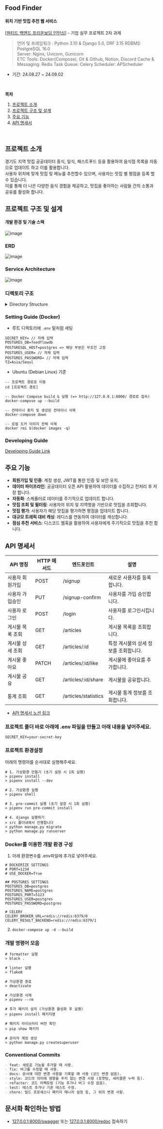 ## Food Finder

#### **위치 기반 맛집 추천 웹 서비스**
[[원티드 백엔드 프리온보딩 인턴십]](https://www.wanted.co.kr/events/pre_ob_be_1_seoul) - 기업 실무 프로젝트 2차 과제

> 언어 및 프레임워크 : Python 3.10 & Django 5.0, DRF 3.15
RDBMS: PostgreSQL 16.0 \
Server: Nginx, Uvicorn, Gunicorn\
ETC Tools: Docker(Compose), Git & Github, Notion, Discord
Cache & Messaging: Redis
Task Queue: Celery
Scheduler: APScheduler

- 기간: 24.08.27 ~ 24.09.02

<br>

**목차**
1. [프로젝트 소개](#프로젝트-소개)
2. [프로젝트 구조 및 설계](#프로젝트-구조-및-설계)
3. [주요 기능](#주요-기능)
4. [API 명세서](#API-명세서)

<br>

## 프로젝트 소개
경기도 지역 맛집 공공데이터 중식, 일식, 패스트푸드 등을 활용하여 음식점 목록을 자동으로 업데이트 하고 이를 활용합니다. \
사용자 위치에 맞게 맛집 및 메뉴를 추천할수 있으며, 사용자는 맛집 별 평점을 등록 할 수 있습니다. \
이를 통해 더 나은 다양한 음식 경험을 제공하고, 맛집을 좋아하는 사람들 간의 소통과 공유를 활성화 합니다. 

## 프로젝트 구조 및 설계
#### 개발 환경 및 기술 스택
![image](https://github.com/user-attachments/assets/46501415-2656-4924-8588-7e872be2dd64)

### ERD
![image](https://github.com/user-attachments/assets/ad487190-e000-4433-ba9d-84e8bfaf6bf1)

### Service Architecture
![image](https://github.com/user-attachments/assets/9aef30b3-91df-48a0-b7ec-461977e25a1b)


### 디렉토리 구조

<details>
<summary>Directory Structure</summary>
<div markdown="1">
```
├── .env
├── .flake8
├── .gitignore
├── Dockerfile
├── LICENSE
├── Pipfile
├── Pipfile.lock
├── README.md
├── db.sqlite3
├── docker-compose.yml
├── nginx.conf
├── src
│   ├── config
│   │   ├── __init__.py
│   │   ├── apps.py
│   │   ├── asgi.py
│   │   ├── authentication.py
│   │   ├── models.py
│   │   ├── settings.py
│   │   ├── urls.py
│   │   └── wsgi.py
│   ├── manage.py
│   ├── province
│   │   ├── __init__.py
│   │   ├── admin
│   │   │   ├── __init__.py
│   │   │   └── province_admin.py
│   │   ├── apps.py
│   │   ├─+ migrations
│   │   ├── models
│   │   │   ├── __init__.py
│   │   │   └── province.py
│   │   ├── serializers
│   │   │   ├── __init__.py
│   │   │   └── province_serializers.py
│   │   ├── urls.py
│   │   └── views
│   │       ├── __init__.py
│   │       └── province_list_view.py
│   ├── restaurant
│   │   ├── __init__.py
│   │   ├── admin
│   │   │   ├── __init__.py
│   │   │   ├── raw_data_restaurant.py
│   │   │   └── restaurant_admin.py
│   │   ├── apps.py
│   │   ├─+ migrations
│   │   ├── models
│   │   │   ├── __init__.py
│   │   │   ├── raw_data_restaurant.py
│   │   │   └── restaurant.py
│   │   ├── serializers
│   │   │   ├── __init__.py
│   │   │   ├── restaurant_detail_serializer.py
│   │   │   └── restaurant_list_serializer.py
│   │   ├── urls.py
│   │   ├── utils
│   │   │   ├── discord_webhook.py
│   │   │   ├── geo_distance.py
│   │   │   └── lunch_recommender.py
│   │   └── views
│   │       ├── __init__.py
│   │       ├── restaurant_detail_view.py
│   │       └── restaurant_list_view.py
│   ├── review
│   │   ├── __init__.py
│   │   ├── admin
│   │   │   ├── __init__.py
│   │   │   └── review_admin.py
│   │   ├── apps.py
│   │   ├─+ migrations
│   │   ├── models
│   │   │   ├── __init__.py
│   │   │   └── review.py
│   │   ├── serializers
│   │   │   ├── __init__.py
│   │   │   └── review_serializer.py
│   │   ├── tests
│   │   │   └── __init__.py
│   │   ├── urls.py
│   │   ├── utils
│   │   │   └── update_restaurant_rating.py
│   │   └── views
│   │       ├── __init__.py
│   │       └── review_view.py
│   ├── script
│   │   ├── data_collection.py
│   │   ├── data_preprocessing.py
│   │   └── lunch_rec_scheduler.py
│   └── user
│       ├── __init__.py
│       ├── admin
│       │   ├── __init__.py
│       │   └── user_admin.py
│       ├── apps.py
│       ├─+ migrations
│       ├── models
│       │   ├── __init__.py
│       │   └── user.py
│       ├── serializers
│       │   ├── __init__.py
│       │   ├── user_serializer.py
│       │   └── user_signup_serializer.py
│       ├── tests.py
│       ├── urls.py
│       └── views
│           ├── __init__.py
│           ├── user_login_view.py
│           ├── user_logout_view.py
│           ├── user_me_view.py
│           └── user_signup_view.py
```
</div>
</details>

### Setting Guide (Docker)
* 루트 디렉토리에 `.env` 밑처럼 세팅
```
SECRET_KEY= // 자체 입력
POSTGRES_DB=feedflowdb
POSTGRESQL_HOST=postgres => 해당 부분은 무조건 고정
POSTGRES_USER= // 자체 입력
POSTGRES_PASSWORD= // 자체 입력
TZ=Asia/Seoul
```

* Ubuntu (Debian Linux) 기준
```
-- 프로젝트 경로로 이동
cd [프로젝트 경로]

-- Docker Compose build & 실행 (=> http://127.0.0.1:8000/ 경로로 접속)
docker-compose up --build

-- 컨테이너 중지 및 생성된 컨테이너 삭제
docker-compose down

-- 로컬 도커 이미지 전체 삭제
docker rmi $(docker images -q)
```

### Developing Guide
[Developing Guide Link](https://github.com/wanted-pre-onboarding-backend-django/food-finder/wiki/Develop-Guide)

## 주요 기능
- **회원가입 및 인증**: 계정 생성, JWT를 통한 인증 및 보안 유지.
- **데이터 파이프라인**: 공공데이터 오픈 API 활용하여 데이터를 수집하고 전처리 후 저장 합니다.
- **자동화**: 스케쥴러로 데이터를 주기적으로 업데이트 합니다. 
- **맛집 조회 및 필터링**: 사용자의 위치 및 지역명을 기반으로 맛집을 조회합니다. 
- **맛집 평가**: 사용자가 해당 맛집을 평가하면 평점을 업데이트 합니다.
- **대규모 트래픽 대비 캐싱**: 레디스를 연동하여 데이터를 캐싱합니다.
- **점심 추천 서비스**: 디스코드 웹훅을 활용하여 사용자에게 주기적으로 맛집을 추천 합니다.

## API 명세서

| API 명칭            | HTTP 메서드 | 엔드포인트                | 설명                                |
|---------------------|-------------|---------------------------|-------------------------------------|
| 사용자 회원가입     | POST        | /signup                   | 새로운 사용자를 등록합니다.          |
| 사용자 가입승인     | PUT         | /signup-confirm           | 사용자를 가입 승인합니다.            |
| 사용자 로그인       | POST        | /login                    | 사용자를 로그인시킵니다.            |
| 게시물 목록 조회    | GET         | /articles                 | 게시물 목록을 조회합니다.           |
| 게시물 상세 조회    | GET         | /articles/:id             | 특정 게시물의 상세 정보를 조회합니다. |
| 게시물 좋아요       | PATCH       | /articles/:id/like        | 게시물에 좋아요를 추가합니다.       |
| 게시물 공유         | GET         | /articles/:id/share       | 게시물을 공유합니다.                |
| 통계 조회           | GET         | /articles/statistics      | 게시물 통계 정보를 조회합니다.      |

- [API 명세서 노션 링크](https://www.notion.so/034179/FeedFlow-2af2b82c6acc4ae3af8a0c593225ccc4?pvs=4#f5f3c11a023a47bd9a99f4e30335e029)


### 프로젝트 폴더 바로 아래에 .env 파일을 만들고 아래 내용을 넣어주세요.
```
SECRET_KEY=your-secret-key
```

### 프로젝트 환경설정
아래의 명령어를 순서대로 실행해주세요.
```shell
# 1. 가상환경 만들기 (초기 설정 시 1회 실행)
> pipenv install
> pipenv install --dev

# 2. 가상환경 실행
> pipenv shell

# 3. pre-commit 실행 (초기 설정 시 1회 실행)
> pipenv run pre-commit install

# 4. django 실행하기
> src 폴더내에서 진행합니다
> python manage.py migrate
> python manage.py runserver
```


### Docker를 이용한 개발 환경 구성

1. 아래 환경변수를 .env파일에 추가로 넣어주세요.

```
# DOCKERIZE SETTINGS
# PORT=1234
# USE_DOCKER=True

## POSTGRES SETTINGS
POSTGRES_DB=postgres
POSTGRES_NAME=postgres
POSTGRES_PORT=5123
POSTGRES_USER=postgres
POSTGRES_PASSWORD=postgres

# CELERY
CELERY_BROKER_URL=redis://redis:6379/0
CELERY_RESULT_BACKEND=redis://redis:6379/1

```

2. `docker-compose up -d --build`


### 개발 명령어 모음

```shell
# formatter 실행
> black .

# linter 실행
> flake8

# 가상환경 종료
> deactivate

# 가상환경 삭제
> pipenv --rm

# 추가 패키지 설치 (가상환경 활성화 후 실행)
> pipenv install 패키지명

# 패키지 라이브러리 버전 확인
> pip show 패키지

# 관리자 계정 생성
> python manage.py createsuperuser
```

### Conventional Commits
```markdown
- feat: 새로운 기능을 추가할 때 사용.
- fix: 버그를 수정할 때 사용.
- docs: 문서에 대한 변경 사항을 기록할 때 사용 (코드 변경 없음).
- style: 코드의 의미에 영향을 주지 않는 변경 사항 (포맷팅, 세미콜론 누락 등).
- refactor: 코드 리팩토링 (기능 추가나 버그 수정 없음).
- test: 테스트 추가나 기존 테스트 수정.
- chore: 빌드 프로세스나 패키지 매니저 설정 등, 그 외의 변경 사항.
```


## 문서화 확인하는 방법
- [127.0.0.1:8000/swagger](127.0.0.1:8000/swagger) 또는 [127.0.0.1:8000/redoc](127.0.0.1:8000/redoc) 접속하기





